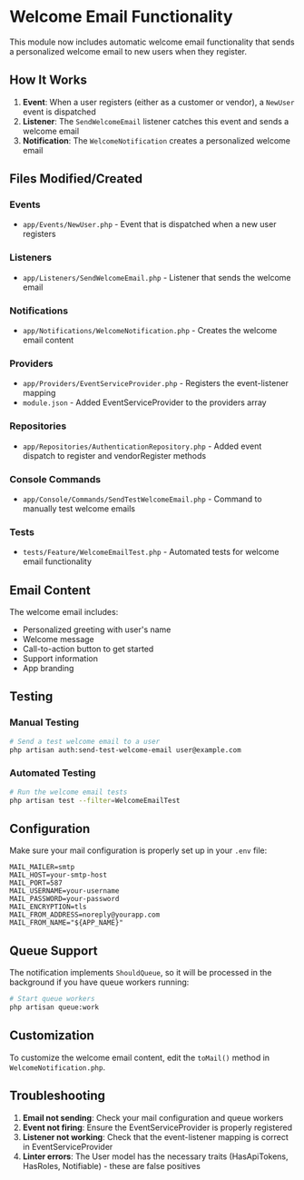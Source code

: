 # Welcome Email Functionality

This module now includes automatic welcome email functionality that sends a personalized welcome email to new users when they register.

## How It Works

1. **Event**: When a user registers (either as a customer or vendor), a `NewUser` event is dispatched
2. **Listener**: The `SendWelcomeEmail` listener catches this event and sends a welcome email
3. **Notification**: The `WelcomeNotification` creates a personalized welcome email

## Files Modified/Created

### Events
- `app/Events/NewUser.php` - Event that is dispatched when a new user registers

### Listeners
- `app/Listeners/SendWelcomeEmail.php` - Listener that sends the welcome email

### Notifications
- `app/Notifications/WelcomeNotification.php` - Creates the welcome email content

### Providers
- `app/Providers/EventServiceProvider.php` - Registers the event-listener mapping
- `module.json` - Added EventServiceProvider to the providers array

### Repositories
- `app/Repositories/AuthenticationRepository.php` - Added event dispatch to register and vendorRegister methods

### Console Commands
- `app/Console/Commands/SendTestWelcomeEmail.php` - Command to manually test welcome emails

### Tests
- `tests/Feature/WelcomeEmailTest.php` - Automated tests for welcome email functionality

## Email Content

The welcome email includes:
- Personalized greeting with user's name
- Welcome message
- Call-to-action button to get started
- Support information
- App branding

## Testing

### Manual Testing
```bash
# Send a test welcome email to a user
php artisan auth:send-test-welcome-email user@example.com
```

### Automated Testing
```bash
# Run the welcome email tests
php artisan test --filter=WelcomeEmailTest
```

## Configuration

Make sure your mail configuration is properly set up in your `.env` file:

```env
MAIL_MAILER=smtp
MAIL_HOST=your-smtp-host
MAIL_PORT=587
MAIL_USERNAME=your-username
MAIL_PASSWORD=your-password
MAIL_ENCRYPTION=tls
MAIL_FROM_ADDRESS=noreply@yourapp.com
MAIL_FROM_NAME="${APP_NAME}"
```

## Queue Support

The notification implements `ShouldQueue`, so it will be processed in the background if you have queue workers running:

```bash
# Start queue workers
php artisan queue:work
```

## Customization

To customize the welcome email content, edit the `toMail()` method in `WelcomeNotification.php`.

## Troubleshooting

1. **Email not sending**: Check your mail configuration and queue workers
2. **Event not firing**: Ensure the EventServiceProvider is properly registered
3. **Listener not working**: Check that the event-listener mapping is correct in EventServiceProvider
4. **Linter errors**: The User model has the necessary traits (HasApiTokens, HasRoles, Notifiable) - these are false positives 
